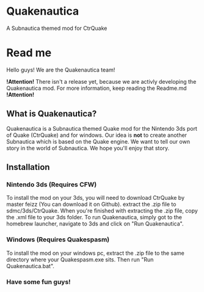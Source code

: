 # Quakenautica
A Subnautica themed mod for CtrQuake 
# Read me

Hello guys! We are the Quakenautica team!

**!Attention!** There isn't a release yet, because we are activly developing the Quakenautica mod. For more information, keep reading the Readme.md **!Attention!**

## What is Quakenautica?

Quakenautica is a Subnautica themed Quake mod for the Nintendo 3ds port of Quake (CtrQuake) and for windows.
Our idea is **not** to create another Subnautica which is based on the Quake engine. We want to tell our own story in the world of Subnautica. We hope you'll enjoy that story.

## Installation

### Nintendo 3ds (Requires CFW)
To install the mod on your 3ds, you will need to download CtrQuake by master feizz (You can download it on Github).
extract the .zip file to sdmc/3ds/CtrQuake. When you're finished with extracting the .zip file, copy the .xml file to your 3ds folder. To run Quakenautica, simply got to the homebrew launcher, navigate to 3ds and click on "Run Quakenautica".

### Windows (Requires Quakespasm)

To install the mod on your windows pc, extract the .zip file to the same directory where your Quakespasm.exe sits. Then run "Run Quakenautica.bat".

### Have some fun guys!
